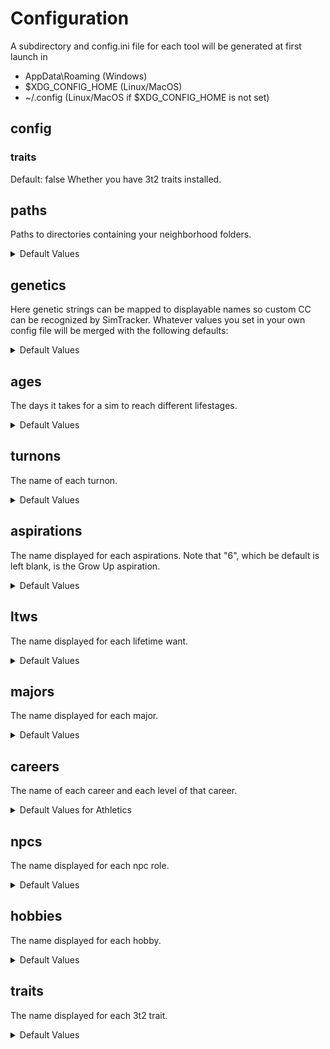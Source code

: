 # Configuration

A subdirectory and config.ini file for each tool will be generated at first launch in

- AppData\Roaming (Windows)
- $XDG_CONFIG_HOME (Linux/MacOS)
- ~/.config (Linux/MacOS if $XDG_CONFIG_HOME is not set)

## config

### traits

Default: false
Whether you have 3t2 traits installed.

## paths

Paths to directories containing your neighborhood folders.

<details>
  <summary>Default Values</summary>

```
[paths]
1 = $HOME\Documents\EA Games\The Sims™ 2 Ultimate Collection\Neighborhoods
```

"$HOME" in the default config will be replaced with the path to your home folder.

</details>

## genetics

Here genetic strings can be mapped to displayable names so custom CC can be recognized by SimTracker. Whatever values you set in your own config file will be merged with the following defaults:

<details>
  <summary>Default Values</summary>

```
[genetics.skins]
00000001-0000-0000-0000-000000000000 = S1
00000002-0000-0000-0000-000000000000 = S2
00000003-0000-0000-0000-000000000000 = S3
00000004-0000-0000-0000-000000000000 = S4
6baf064a-85ad-4e37-8d81-a987e9f8da46 = Alien
b9a94827-7544-450c-a8f4-6f643ae89a71 = Mannequin

[genetics.hairs]
00000001-0000-0000-0000-000000000000 = Black
00000002-0000-0000-0000-000000000000 = Brown
00000003-0000-0000-0000-000000000000 = Blond
00000004-0000-0000-0000-000000000000 = Red
00000005-0000-0000-0000-000000000000 = Gray

[genetics.eyes]
51c4a750-c9f4-4cfe-801c-898efc360cb7 = Green
0758508c-7111-40f9-b33b-706464626ac9 = Gray
e43f3360-3a08-4755-8b83-a0d37a6c424b = Light Blue
2d6839c5-0b7c-48a1-9c55-4bd9cc873b0f = Dark Blue
32dee745-b6ce-419f-9e86-ae93802d2682 = Brown
12d4f3e1-fdbe-4fe7-ace3-46dd9ff52b51 = Alien
```

</details>

## ages

The days it takes for a sim to reach different lifestages.

<details>
  <summary>Default Values</summary>

```
[ages]
elder = 54
adult = 26
teen = 12
child = 5
toddler = 2
```

</details>

## turnons

The name of each turnon.

<details>
  <summary>Default Values</summary>

```
[turnons]
1 = Cologne
2 = Stink
3 = Fatness
4 = Fitness
5 = Formal Wear
6 = Swim Wear
7 = Underwear
8 = Vampirism
9 = Beard
10 = Glasses
11 = Makeup
12 = Full-Face
13 = Hats
14 = Jewelry
15 = Blonde
16 = Red Hair
17 = Brown Hair
18 = Black Hair
19 = Custom Hair
20 = Grey Hair
21 = Hardworker
22 = Unemployed
23 = Logical
24 = Charismatic
25 = Good Cook
26 = Handy
27 = Creative
28 = Athletic
29 = Good At Cleaning
30 = Zombiism
31 = Robots
32 = Plantsimism
33 = Lycanthropy
34 = Witchiness
```

</details>

## aspirations

The name displayed for each aspirations. Note that "6", which be default is left blank, is the Grow Up aspiration.

<details>
  <summary>Default Values</summary>

```
[aspirations]
0 = Rom
1 = Fam
2 = For
3 = Power
4 = Pop
5 = Kno
6 =
7 = Ple
8 = Chs
```

</details>

## ltws

The name displayed for each lifetime want.

<details>
  <summary>Default Values</summary>

```
[ltws]
b'ce5f95ee' = Celebrity Chef
b'2d60954e' = General
b'3d60954e' = Hall of Famer
b'3bc4b80e' = Superhero
b'a960954e' = Supervillain
b'e75f95ae' = Party Guest
b'5460958e' = Chief of Staff
b'63c4b86e' = Mad Scientist
b'9560956e' = Mayor
b'bc6095ee' = Business Tycoon
b'a4ef4cb2' = Game Studio Head
b'5ff04cd2' = Media Magnate
b'2ff14c92' = Rock God
b'01f04c32' = Space Pirate
b'63f24c32' = Education Minister
b'27f04cd2' = The Law
b'fdd42c74' = City Planner
b'30d42cf4' = Prestidigitator
b'59d22c34' = Ballet Dancer
b'b9d42c54' = Hand of Poseidon
b'6dd42cf4' = Head of SCIA
b'eb60958e' = Earn $100K
b'616195ce' = Graduate 3 Kids
b'2b61956e' = 6 Grandkids
b'0662952e' = 20 Best Friends
b'4e62954e' = 20 Lovers
b'966295ee' = Marry Off 6 Kids
b'646295ee' = Max Skills
b'b56295ae' = Golden Anniversary
b'da62958e' = Woohoo 20 Sims
b'368d978f' = Eat Grilled Cheese
b'b98c97cf' = 50 First Dates
b'5d8d97af' = 50 Dream Dates
b'b51c7d10' = 5 Top Businesses
b'6c24b031' = 6 Pets Top Careers
b'4523b091' = 20 Pet Best Friends
b'0624b031' = Raise 20 Pets
```

</details>

## majors

The name displayed for each major.

<details>
  <summary>Default Values</summary>

```
[majors]
b'00000000' =
b'63f09cae' = Physics
b'85f09cce' = Literature
b'07f09c2e' = Art
b'44f09cee' = Economics
b'6df09c4e' = Political Science
b'8df09cee' = Mathematics
b'57f09c2e' = Philosophy
b'2bf09c4e' = Biology
b'74f09c2e' = History
b'7cf09cce' = Psychology
b'1dbf978e' = Undeclared
b'4df09c4e' = Drama
```

</details>

## careers

The name of each career and each level of that career.

<details>
  <summary>Default Values for Athletics</summary>

```
[careers.b'5fe9892c']
1 = Team Mascot
2 = Minor Leaguer
3 = Rookie
4 = Starter
5 = All Star
6 = MVP
7 = Superstar
8 = Assistant Coach
9 = Coach
10 = Hall of Famer
name = Athletic

[careers.b'47e989ac']
1 = Waterperson
2 = Locker Room Attendant
3 = Team Mascot
name = Athletic

...
```

(other Maxis careers omitted here for brevity)

</details>

## npcs

The name displayed for each npc role.

<details>
  <summary>Default Values</summary>

```
[npcs]
b'0100' = Bartender
b'0200' = Bartender
b'0300' = Boss
b'0400' = Burglar
b'0500' = Driver
b'0600' = Streaker
b'0700' = Coach
b'0800' = Cook
b'0900' = Cop
b'0a00' = Delivery Person
b'0b00' = Exterminator
b'0c00' = Firefighter
b'0d00' = Gardener
b'0e00' = Barista
b'0f00' = Reaper
b'1000' = Handyperson
b'1100' = Headmaster
b'1200' = Matchmaker
b'1300' = Maid
b'1400' = Mail Carrier
b'1500' = Nanny
b'1600' = Newspaper Delivery Person
b'1700' = Pizza Delivery Person
b'1800' = Professor
b'1900' = Cow Mascot
b'1a00' = Repo Man
b'1b00' = Cheerleader
b'1c00' = Llama Mascot
b'1d00' = Imaginary Friend
b'1e00' = Social Worker
b'1f00' = Clerk
b'2000' = Therapist
b'2100' = Chinese Delivery Person
b'2200' = Host
b'2300' = Waiter
b'2400' = Chef
b'2500' = DJ
b'2600' = Crumplebottom
b'2700' = Vampire
b'2800' = Servo
b'2900' = Reporter
b'2a00' = Stylist
b'2b00' = Stray
b'2c00' = Wolf
b'2d00' = Skunk
b'2e00' = Animal Control Officer
b'2f00' = Obedience Trainer
b'3000' = Masseuse
b'3100' = Bellhop
b'3200' = Villain
b'3300' = Tour Guide
b'3400' = Hermit
b'3500' = Ninja
b'3600' = Bigfoot
b'3700' = Housekeeper
b'3800' = Food Stand Chef
b'3900' = Fire Dancer
b'3a00' = Shaman
b'3b00' = Ghost Pirate Captain
b'3c00' = Food Judge
b'3d00' = Genie
b'3e00' = DJ
b'3f00' = Matchmaker
b'4000' = Head Witch
b'4100' = Break Dancer
b'4200' = Familiar
b'4300' = Human Statue
b'4400' = Landlord
b'4500' = Butler
b'4600' = Hot Dog Chef
```

</details>

## hobbies

The name displayed for each hobby.

<details>
  <summary>Default Values</summary>

```
[hobbies]
b'0000' =
b'cc00' = Cuisine
b'cd00' = Art
b'ce00' = Literature
b'cf00' = Sports
b'd000' = Games
b'd100' = Nature
b'd200' = Tinkering
b'd300' = Fitness
b'd400' = Science
b'd500' = Music
```

</details>

## traits

The name displayed for each 3t2 trait.

<details>
  <summary>Default Values</summary>

```
[traits]
b'04' = Absent-Minded
b'05' = Adventerous
b'06' = Ambitious
b'07' = Angler
b'08' = Animal Lover
b'09' = Artistic
b'0a' = Athletic
b'0b' = Avant Garde
b'0c' = Bookworm
b'0d' = Born Salesperson
b'0e' = Bot Fan
b'0f' = Brave
b'10' = Brooding
b'11' = Can't Stand Art
b'12' = Cat Person
b'13' = Charismatic
b'14' = Childish
b'15' = Clumsy
b'16' = Commitment Issues
b'17' = Computer Whiz
b'18' = Couch Potato
b'19' = Coward
b'1a' = Daredevil
b'1b' = Disciplined
b'1c' = Dislikes Children
b'1d' = Diva
b'1e' = Dog Person
b'1f' = Dramatic
b'20' = Easily Impressed
b'21' = Eccentric
b'22' = Eco-Friendly
b'23' = Equestrian
b'24' = Evil
b'25' = Excitable
b'26' = Family-Oriented
b'27' = Flirty
b'28' = Friendly
b'29' = Frugal
b'2a' = Gatherer
b'2b' = Genius
b'2c' = Good
b'2d' = Good Sense of Humor
b'2e' = Great Kisser
b'2f' = Green Thumb
b'30' = Grumpy
b'31' = Handy
b'32' = Hates the Outdoors
b'33' = Heavy Sleeper
b'34' = Hopeless Romantic
b'35' = Hot-Headed
b'36' = Hydrophobic
b'37' = Inappropriate
b'38' = Erratic
b'39' = Irresistible
b'3a' = Swiper
b'3b' = Light Sleeper
b'3c' = Loner
b'3d' = Loser
b'3e' = Loves the Cold
b'3f' = Loves the Heat
b'40' = Loves the Outdoors
b'41' = Loves to Swim
b'42' = Lucky
b'43' = Mean Spirited
b'44' = Mooch
b'45' = Natural Born Performer
b'46' = Natural Cook
b'47' = Neat
b'48' = Neurotic
b'49' = Never Nude
b'4a' = Night Owl
b'4b' = No Sense of Humor
b'4c' = Nurturing
b'4d' = Over-Emotional
b'4e' = Party Animal
b'4f' = Perceptive
b'50' = Perfectionist
b'51' = Photographer's Eyes
b'52' = Proper
b'53' = Rebellious
b'54' = Sailor
b'55' = Savvy Sculptor
b'56' = Schmoozer
b'57' = Shy
b'58' = Slob
b'59' = Snob
b'5a' = Social Butterfly
b'5b' = Socially Awkward
b'5c' = Star Quality
b'5d' = Supernatural Fan
b'5e' = Supernatural Skeptic
b'5f' = Technophobe
b'60' = Unflirty
b'61' = Unlucky
b'62' = Unstable
b'63' = Vegetarian
b'64' = Vehicle Enthusiast
b'65' = Virtuoso
b'66' = Workaholic
```

</details>
